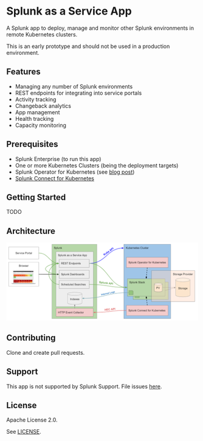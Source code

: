 # Splunk as a Service App

A Splunk app to deploy, manage and monitor other Splunk environments in remote Kubernetes clusters.

This is an early prototype and should not be used in a production environment.

## Features

- Managing any number of Splunk environments
- REST endpoints for integrating into service portals
- Activity tracking
- Changeback analytics
- App management
- Health tracking
- Capacity monitoring

## Prerequisites

- Splunk Enterprise (to run this app)
- One or more Kubernetes Clusters (being the deployment targets)
- Splunk Operator for Kubernetes (see [blog post](https://www.splunk.com/blog/2019/05/08/an-insider-s-guide-to-splunk-on-containers-and-kubernetes.html))
- [Splunk Connect for Kubernetes](https://github.com/splunk/splunk-connect-for-kubernetes)

## Getting Started

TODO

## Architecture

![Image of Yaktocat](architecture.png)

## Contributing

Clone and create pull requests.

## Support

This app is not supported by Splunk Support. File issues [here](https://github.com/hovu96/splunk_as_a_service_app/issues/new).

## License

Apache License 2.0.

See [LICENSE](LICENSE).